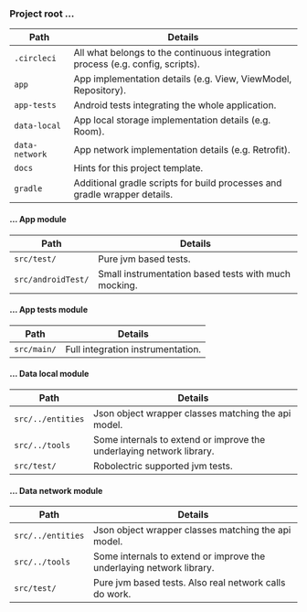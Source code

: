 

### Project root ...

Path | Details
---|---
`.circleci` | All what belongs to the continuous integration process (e.g. config, scripts).
`app` | App implementation details (e.g. View, ViewModel, Repository).
`app-tests` | Android tests integrating the whole application.
`data-local` | App local storage implementation details (e.g. Room).
`data-network` | App network implementation details (e.g. Retrofit).
`docs` | Hints for this project template.
`gradle` | Additional gradle scripts for build processes and gradle wrapper details.

#### ... App module

Path | Details
---|---
`src/test/` | Pure jvm based tests.
`src/androidTest/` | Small instrumentation based tests with much mocking.

#### ... App tests module

Path | Details
---|---
`src/main/` | Full integration instrumentation.

#### ... Data local module

Path | Details
---|---
`src/../entities` | Json object wrapper classes matching the api model.
`src/../tools` | Some internals to extend or improve the underlaying network library.
`src/test/` | Robolectric supported jvm tests.

#### ... Data network module

Path | Details
---|---
`src/../entities` | Json object wrapper classes matching the api model.
`src/../tools` | Some internals to extend or improve the underlaying network library.
`src/test/` | Pure jvm based tests. Also real network calls do work.